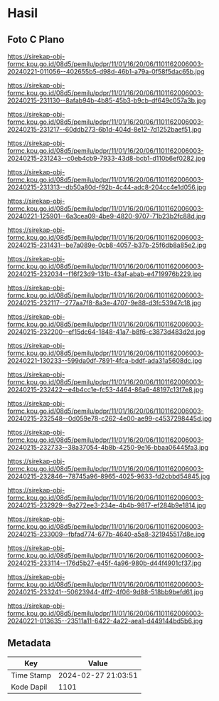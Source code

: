 # Hasil

## Foto C Plano

https://sirekap-obj-formc.kpu.go.id/08d5/pemilu/pdpr/11/01/16/20/06/1101162006003-20240221-011056--402655b5-d98d-46b1-a79a-0f58f5dac65b.jpg

https://sirekap-obj-formc.kpu.go.id/08d5/pemilu/pdpr/11/01/16/20/06/1101162006003-20240215-231130--8afab94b-4b85-45b3-b9cb-df649c057a3b.jpg

https://sirekap-obj-formc.kpu.go.id/08d5/pemilu/pdpr/11/01/16/20/06/1101162006003-20240215-231217--60ddb273-6b1d-404d-8e12-7d1252baef51.jpg

https://sirekap-obj-formc.kpu.go.id/08d5/pemilu/pdpr/11/01/16/20/06/1101162006003-20240215-231243--c0eb4cb9-7933-43d8-bcb1-d110b6ef0282.jpg

https://sirekap-obj-formc.kpu.go.id/08d5/pemilu/pdpr/11/01/16/20/06/1101162006003-20240215-231313--db50a80d-f92b-4c44-adc8-204cc4e1d056.jpg

https://sirekap-obj-formc.kpu.go.id/08d5/pemilu/pdpr/11/01/16/20/06/1101162006003-20240221-125901--6a3cea09-4be9-4820-9707-71b23b2fc88d.jpg

https://sirekap-obj-formc.kpu.go.id/08d5/pemilu/pdpr/11/01/16/20/06/1101162006003-20240215-231431--be7a089e-0cb8-4057-b37b-25f6db8a85e2.jpg

https://sirekap-obj-formc.kpu.go.id/08d5/pemilu/pdpr/11/01/16/20/06/1101162006003-20240215-232034--f16f23d9-131b-43af-abab-e4719976b229.jpg

https://sirekap-obj-formc.kpu.go.id/08d5/pemilu/pdpr/11/01/16/20/06/1101162006003-20240215-232117--277aa7f8-8a3e-4707-9e88-d3fc53947c18.jpg

https://sirekap-obj-formc.kpu.go.id/08d5/pemilu/pdpr/11/01/16/20/06/1101162006003-20240215-232200--ef15dc64-1848-41a7-b8f6-c3873d483d2d.jpg

https://sirekap-obj-formc.kpu.go.id/08d5/pemilu/pdpr/11/01/16/20/06/1101162006003-20240221-130233--599da0df-7891-4fca-bddf-ada31a5608dc.jpg

https://sirekap-obj-formc.kpu.go.id/08d5/pemilu/pdpr/11/01/16/20/06/1101162006003-20240215-232422--e4b4cc1e-fc53-4464-86a6-48197c13f7e8.jpg

https://sirekap-obj-formc.kpu.go.id/08d5/pemilu/pdpr/11/01/16/20/06/1101162006003-20240215-232548--0d059e78-c262-4e00-ae99-c4537298445d.jpg

https://sirekap-obj-formc.kpu.go.id/08d5/pemilu/pdpr/11/01/16/20/06/1101162006003-20240215-232733--38a37054-4b8b-4250-9e16-bbaa06445fa3.jpg

https://sirekap-obj-formc.kpu.go.id/08d5/pemilu/pdpr/11/01/16/20/06/1101162006003-20240215-232846--78745a96-8965-4025-9633-fd2cbbd54845.jpg

https://sirekap-obj-formc.kpu.go.id/08d5/pemilu/pdpr/11/01/16/20/06/1101162006003-20240215-232929--9a272ee3-234e-4b4b-9817-ef284b9e1814.jpg

https://sirekap-obj-formc.kpu.go.id/08d5/pemilu/pdpr/11/01/16/20/06/1101162006003-20240215-233009--fbfad774-677b-4640-a5a8-321945517d8e.jpg

https://sirekap-obj-formc.kpu.go.id/08d5/pemilu/pdpr/11/01/16/20/06/1101162006003-20240215-233114--176d5b27-e45f-4a96-980b-d44f4901cf37.jpg

https://sirekap-obj-formc.kpu.go.id/08d5/pemilu/pdpr/11/01/16/20/06/1101162006003-20240215-233241--50623944-4ff2-4f06-9d88-518bb9befd61.jpg

https://sirekap-obj-formc.kpu.go.id/08d5/pemilu/pdpr/11/01/16/20/06/1101162006003-20240221-013635--23511a11-6422-4a22-aea1-d449144bd5b6.jpg


## Metadata

| Key        | Value               |
| ---------- | ------------------- |
| Time Stamp | 2024-02-27 21:03:51 |
| Kode Dapil | 1101                |



